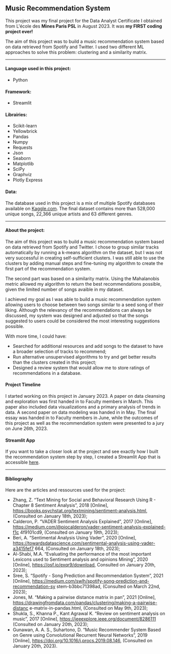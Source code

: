 ## Music Recommendation System

This project was my final project for the Data Analyst Certificate I obtained from L'école des **Mines Paris PSL** in August 2023. It was **my FIRST coding project ever!**

The aim of this project was to build a music recommendation system based on data retrieved from Spotify and Twitter. I used two different ML approaches to solve this problem: clustering and a similarity matrix.

---

#### Language used in this project:
- Python
  
#### Framework:
- Streamlit

#### Librairies:
- Scikit-learn
- Yellowbrick
- Pandas
- Numpy
- Requests
- Json
- Seaborn
- Matplotlib
- SciPy
- Graphviz
- Plotly Express

#### Data:
The database used in this project is a mix of multiple Spotify databases available on [Kaggle.com](https://www.kaggle.com/datasets/maharshipandya/-spotify-tracks-dataset). The final dataset contains more than 528,000 unique songs, 22,366 unique artists and 63 different genres.

---

#### About the project:
The aim of this project was to build a music recommendation system based on data retrieved from Spotify and Twitter.
I chose to group similar tracks automatically by running a k-means algorithm on the dataset, but I was not very successful in creating self-sufficient clusters. I was still able to use the clusters by adding manual steps and fine-tuning my algorithm to create the first part of the recommendation system.

The second part was based on a similarity matrix. Using the Mahalanobis metric allowed my algorithm to return the best recommendations possible, given the limited number of songs avaible in my dataset.

I achieved my goal as I was able to build a music recommendation system allowing users to choose between two songs similar to a seed song of their liking. Although the relevancy of the recommendations can always be discussed, my system was designed and adjusted so that the songs suggested to users could be considered the most interesting suggestions possible.


With more time, I could have:
  - Searched for additional resources and add songs to the dataset to have a broader selection of tracks to recommend;
  - Run alternative unsupervised algorithms to try and get better results than the clusters created in this project;
  - Designed a review system that would allow me to store ratings of recommendations in a database.


#### Project Timeline
I started working on this project in January 2023. A paper on data cleansing and exploration was first handed in to Faculty members in March. This paper also included data visualizations and a primary analysis of trends in data. A second paper on data modeling was handed in in May. The final essay was handed in to Faculty members in June, while the outcomes of this project as well as the recommendation system were presented to a jury on June 26th, 2023.


#### Streamlit App
If you want to take a closer look at the project and see exactly how I built the recommendation system step by step, I created a Streamlit App that is accessible [here](https://julielerudulier.streamlit.app/).

---

#### Bibliography

Here are the articles and ressources used for the project:
  - Zhang, Z. “Text Mining for Social and Behavioral Research Using R - Chapter 8 Sentiment Analysis”, 2018 [Online], https://books.psychstat.org/textmining/sentiment-analysis.html, (Consulted on January 18th, 2023);
  - Calderon, P. “VADER Sentiment Analysis Explained”, 2017 [Online], https://medium.com/@piocalderon/vader-sentiment-analysis-explained-f1c 4f9101cd9, (Consulted on January 19th, 2023);
  - Beri, A. “Sentimental Analysis Using Vader”, 2020 [Online], https://towardsdatascience.com/sentimental-analysis-using-vader-a3415fef7 664, (Consulted on January 18th, 2023);
  - Al-Shabi, M.A. “Evaluating the performance of the most important Lexicons used to Sentiment analysis and opinions Mining”, 2020 [Online], https://osf.io/exqr9/download, Consulted on January 20th, 2023);
  - Sree, S. “Spotify - Song Prediction and Recommendation System”, 2021 [Online], https://medium.com/swlh/spotify-song-prediction-and-recommendation-sy stem-b3bbc71398ad, (Consulted on March 22nd, 2023);
  - Jones, M. “Making a pairwise distance matrix in pan”, 2021 [Online], https://drawingfromdata.com/pandas/clustering/making-a-pairwise-distanc e-matrix-in-pandas.html, (Consulted on May 9th, 2023);
  - Shukla, S., Khanna P., Kant Agrawal K. “Review on sentiment analysis on music”, 2017 [Online], https://ieeexplore.ieee.org/document/8286111 (Consulted on January 20th, 2023);
  - Gunawan, A. A. S., Suhartono, D. “Music Recommender System Based on Genre using Convolutional Recurrent Neural Networks”, 2019 [Online], https://doi.org/10.1016/j.procs.2019.08.146, (Consulted on January 20th, 2023).
